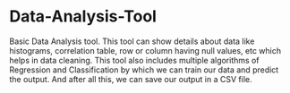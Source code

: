 # Data-Analysis-Tool
Basic Data Analysis tool.
This tool can show details about data like histograms, correlation table, row or column having null values, etc which helps in data cleaning. 
This tool also includes multiple algorithms of Regression and Classification by which we can train our data and predict the output. 
And after all this, we can save our output in a CSV file.
